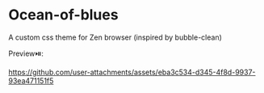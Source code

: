 # Ocean-of-blues
A custom css theme for Zen browser (inspired by bubble-clean)

Preview⏯️:

https://github.com/user-attachments/assets/eba3c534-d345-4f8d-9937-93ea471151f5

